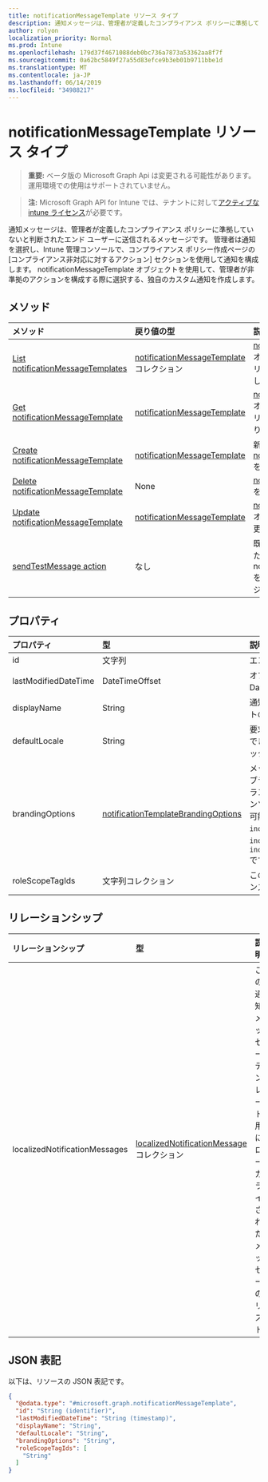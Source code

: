 ```yaml
---
title: notificationMessageTemplate リソース タイプ
description: 通知メッセージは、管理者が定義したコンプライアンス ポリシーに準拠していないと判断されたエンド ユーザーに送信されるメッセージです。 管理者は通知を選択し、Intune 管理コンソールで、コンプライアンス ポリシー作成ページの [コンプライアンス非対応に対するアクション] セクションを使用して通知を構成します。 notificationMessageTemplate オブジェクトを使用して、管理者が非準拠のアクションを構成する際に選択する、独自のカスタム通知を作成します。
author: rolyon
localization_priority: Normal
ms.prod: Intune
ms.openlocfilehash: 179d37f4671088deb0bc736a7873a53362aa8f7f
ms.sourcegitcommit: 0a62bc5849f27a55d83efce9b3eb01b9711bbe1d
ms.translationtype: MT
ms.contentlocale: ja-JP
ms.lasthandoff: 06/14/2019
ms.locfileid: "34988217"
---
```

# <a name="notificationmessagetemplate-resource-type"></a>notificationMessageTemplate リソース タイプ

> **重要:** ベータ版の Microsoft Graph Api は変更される可能性があります。運用環境での使用はサポートされていません。

> **注:** Microsoft Graph API for Intune では、テナントに対して[アクティブな intune ライセンス](https://go.microsoft.com/fwlink/?linkid=839381)が必要です。

通知メッセージは、管理者が定義したコンプライアンス ポリシーに準拠していないと判断されたエンド ユーザーに送信されるメッセージです。 管理者は通知を選択し、Intune 管理コンソールで、コンプライアンス ポリシー作成ページの [コンプライアンス非対応に対するアクション] セクションを使用して通知を構成します。 notificationMessageTemplate オブジェクトを使用して、管理者が非準拠のアクションを構成する際に選択する、独自のカスタム通知を作成します。

## <a name="methods"></a>メソッド
|メソッド|戻り値の型|説明|
|:---|:---|:---|
|[List notificationMessageTemplates](../api/intune-notification-notificationmessagetemplate-list.md)|[notificationMessageTemplate](../resources/intune-notification-notificationmessagetemplate.md) コレクション|[notificationMessageTemplate](../resources/intune-notification-notificationmessagetemplate.md) オブジェクトのプロパティとリレーションシップをリストします。|
|[Get notificationMessageTemplate](../api/intune-notification-notificationmessagetemplate-get.md)|[notificationMessageTemplate](../resources/intune-notification-notificationmessagetemplate.md)|[notificationMessageTemplate](../resources/intune-notification-notificationmessagetemplate.md) オブジェクトのプロパティとリレーションシップを読み取ります。|
|[Create notificationMessageTemplate](../api/intune-notification-notificationmessagetemplate-create.md)|[notificationMessageTemplate](../resources/intune-notification-notificationmessagetemplate.md)|新しい [notificationMessageTemplate](../resources/intune-notification-notificationmessagetemplate.md) を作成します。|
|[Delete notificationMessageTemplate](../api/intune-notification-notificationmessagetemplate-delete.md)|None|[notificationMessageTemplate](../resources/intune-notification-notificationmessagetemplate.md) を削除します。|
|[Update notificationMessageTemplate](../api/intune-notification-notificationmessagetemplate-update.md)|[notificationMessageTemplate](../resources/intune-notification-notificationmessagetemplate.md)|[notificationMessageTemplate](../resources/intune-notification-notificationmessagetemplate.md) オブジェクトのプロパティを更新します。|
|[sendTestMessage action](../api/intune-notification-notificationmessagetemplate-sendtestmessage.md)|なし|既定のロケールで、指定された notificationMessageTemplate を使用して、テスト メッセージを送信します|

## <a name="properties"></a>プロパティ
|プロパティ|型|説明|
|:---|:---|:---|
|id|文字列|エンティティのキー。|
|lastModifiedDateTime|DateTimeOffset|オブジェクトの最終更新の DateTime。|
|displayName|String|通知メッセージ テンプレートの表示名。|
|defaultLocale|String|要求されたロケールが使用できないときにフォールバックする既定のロケール。|
|brandingOptions|[notificationTemplateBrandingOptions](../resources/intune-notification-notificationtemplatebrandingoptions.md)|メッセージ テンプレートのブランド化オプション。 ブランド化は、Intune 管理コンソールで定義されます。 可能な値は、`none`、`includeCompanyLogo`、`includeCompanyName`、`includeContactInformation` です。|
|roleScopeTagIds|文字列コレクション|このエンティティインスタンスの範囲タグのリスト。|

## <a name="relationships"></a>リレーションシップ
|リレーションシップ|型|説明|
|:---|:---|:---|
|localizedNotificationMessages|[localizedNotificationMessage](../resources/intune-notification-localizednotificationmessage.md) コレクション|この通知メッセージ テンプレート用にローカライズされたメッセージのリスト。|

## <a name="json-representation"></a>JSON 表記
以下は、リソースの JSON 表記です。
<!-- {
  "blockType": "resource",
  "keyProperty": "id",
  "@odata.type": "microsoft.graph.notificationMessageTemplate"
}
-->
``` json
{
  "@odata.type": "#microsoft.graph.notificationMessageTemplate",
  "id": "String (identifier)",
  "lastModifiedDateTime": "String (timestamp)",
  "displayName": "String",
  "defaultLocale": "String",
  "brandingOptions": "String",
  "roleScopeTagIds": [
    "String"
  ]
}
```





